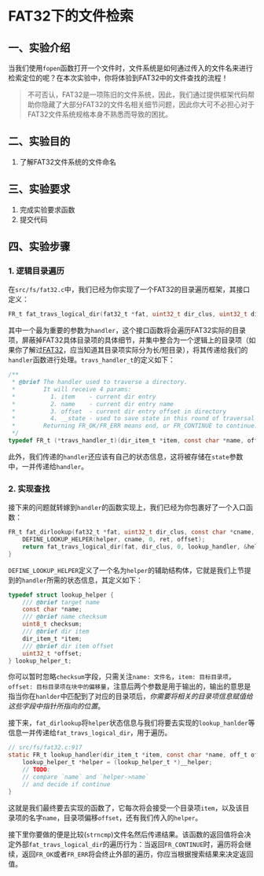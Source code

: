 # FAT32下的文件检索

## 一、实验介绍

当我们使用`fopen`函数打开一个文件时，文件系统是如何通过传入的文件名来进行检索定位的呢？在本次实验中，你将体验到FAT32中的文件查找的流程！

> 不可否认，FAT32是一项陈旧的文件系统，因此，我们通过提供框架代码帮助你隐藏了大部分FAT32的文件名相关细节问题，因此你大可不必担心对于FAT32文件系统规格本身不熟悉而导致的困扰。

## 二、实验目的

1. 了解FAT32文件系统的文件命名

## 三、实验要求

1. 完成实验要求函数
2. 提交代码

## 四、实验步骤

### 1. 逻辑目录遍历

在`src/fs/fat32.c`中，我们已经为你实现了一个FAT32的目录遍历框架，其接口定义：

```c
FR_t fat_travs_logical_dir(fat32_t *fat, uint32_t dir_clus, uint32_t dir_offset, travs_handler_t handler, void *state)
```

其中一个最为重要的参数为`handler`，这个接口函数将会遍历FAT32实际的目录项，屏蔽掉FAT32具体目录项的具体细节，并集中整合为一个逻辑上的目录项（如果你了解过[FAT32](https://academy.cba.mit.edu/classes/networking_communications/SD/FAT.pdf)，应当知道其目录项实际分为长/短目录），将其传递给我们的`handler`函数进行处理。`travs_handler_t`的定义如下：

```c
/**
 * @brief The handler used to traverse a directory.
 *        It will receive 4 params: 
 *          1. item    - current dir entry
 *          2. name    - current dir entry name
 *          3. offset  - current dir entry offset in directory
 *          4. __state - used to save state in this round of traversal
 *        Returning FR_OK/FR_ERR means end, or FR_CONTINUE to continue.
 */
typedef FR_t (*travs_handler_t)(dir_item_t *item, const char *name, off_t offset, void *__state);
```

此外，我们传递的`handler`还应该有自己的状态信息，这将被存储在`state`参数中，一并传递给`handler`。

### 2. 实现查找

接下来的问题就转嫁到`handler`的函数实现上，我们已经为你包裹好了一个入口函数：

```c
FR_t fat_dirlookup(fat32_t *fat, uint32_t dir_clus, const char *cname, dir_item_t *ret, uint32_t *offset) {
    DEFINE_LOOKUP_HELPER(helper, cname, 0, ret, offset);
    return fat_travs_logical_dir(fat, dir_clus, 0, lookup_handler, &helper);
}
```

`DEFINE_LOOKUP_HELPER`定义了一个名为`helper`的辅助结构体，它就是我们上节提到的`handler`所需的状态信息，其定义如下：

```c
typedef struct lookup_helper {
    /// @brief target name
    const char *name;
    /// @brief name checksum
    uint8_t checksum;
    /// @brief dir item
    dir_item_t *item;
    /// @brief dir item offset
    uint32_t *offset;
} lookup_helper_t;
```

你可以暂时忽略`checksum`字段，只需关注`name: 文件名`，`item: 目标目录项`，`offset: 目标目录项在块中的偏移量`，注意后两个参数是用于输出的，输出的意思是指当你在`hanlder`中匹配到了对应的目录项后，*你需要将相关的目录项信息赋值给这些字段中指针所指向的位置*。

接下来，`fat_dirlookup`将`helper`状态信息与我们将要去实现的`lookup_hanlder`等信息一并传递给`fat_travs_logical_dir`，用于遍历。

```c
// src/fs/fat32.c:917
static FR_t lookup_handler(dir_item_t *item, const char *name, off_t offset, void *__helper) {
    lookup_helper_t *helper = (lookup_helper_t *)__helper;
    // TODO:
    // compare `name` and `helper->name`
    // and decide if continue
}
```

这就是我们最终要去实现的函数了，它每次将会接受一个目录项`item`，以及该目录项的名字`name`，目录项偏移`offset`，还有我们传入的`helper`。

接下里你要做的便是比较(`strncmp`)文件名然后传递结果。该函数的返回值将会决定外部`fat_travs_logical_dir`的遍历行为：当返回`FR_CONTINUE`时，遍历将会继续，返回`FR_OK`或者`FR_ERR`将会终止外部的遍历，你应当根据搜索结果来决定返回值。
